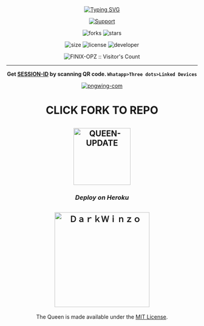 <div align="center">
<a href="https://git.io/typing-svg"><img src="https://readme-typing-svg.demolab.com?font=Bungee+Shade&size=50&pause=1000&color=F710B1&center=true&width=910&height=100&lines=I'm+FINIX-MD;Multi+Device+Whatsapp+Bot;Coded+By+FINIX+OPZ" alt="Typing SVG" /></a>

 
 

 
 
 
 <p align="center">
  <a href="https://github.com/FINIX-OPZ"><img title="Support" src="https://img.shields.io/badge/maintained-Yes-cyan.svg?style=for-the-badge&logo=xcode" /></a>
</p>


 ![forks](https://img.shields.io/github/forks/FINIX-OPZ/QUEEN-UPDATE?label=Forks&style=social)
![stars](https://img.shields.io/github/stars/FINIX-OPZ/QUEEN-UPDATE??style=social)

![size](https://img.shields.io/github/repo-size/FINIX-OPZ/QUEEN-UPDATE??color=purple&label=Repo%20Size&style=plastic)
![license](https://img.shields.io/github/license/FINIX-OPZ/QUEEN-UPDATE??color=purple&label=License&style=plastic)
![developer](https://img.shields.io/static/v1?label=Author&message=FINIX%20OPZ&color=purple&style=plastic)
 
 <p align="center"><img src="https://profile-counter.glitch.me/{FINIX-OPZ}/count.svg" alt="FINIX-OPZ :: Visitor's Count" /></p>

 
 

---

**Get [SESSION-ID](https://queen-md-qr.darkwinzo.repl.co/) by scanning QR code. `Whatapp>Three dots>Linked Devices`**   

 
<a href="https://queen-qr.darkwinso.repl.co/"><img src="https://i.ibb.co/0BgD6LF/pngwing-com.png" alt="pngwing-com" border="0"></a>

 

 
# CLICK FORK TO REPO


<a href="https://github.com/FINIX-OPZ/QUEEN-UPDATE/fork"><img title="QUEEN-UPDATE" src="https://wac-cdn.atlassian.com/dam/jcr:8da54c66-2109-41df-af77-b575b30e2edc/Git@2x.png?cdnVersion=745" width="150"></a> 
-- 

 
 

 
### ***Deploy on Heroku***

<a href="https://heroku.com/deploy?template=https://github.com/FINIX-OPZ/QUEEN-UPDATE "><img title="ＤａｒｋＷｉｎｚｏ" src="https://www.herokucdn.com/deploy/button.svg" width="250"></a>
---
 
 

The Queen is made available under the [MIT License](https://github.com/DarkWinzo/Queen-MD/blob/main/LICENCE). 
